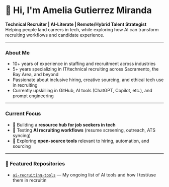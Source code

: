 # 👋 Hi, I'm Amelia Gutierrez Miranda

**Technical Recruiter | AI-Literate | Remote/Hybrid Talent Strategist**  
Helping people land careers in tech, while exploring how AI can transform recruiting workflows and candidate experience.

---

### About Me
- 10+ years of experience in staffing and recruitment across industries  
- 5+ years specializing in IT/technical recruiting across Sacramento, the Bay Area, and beyond  
- Passionate about inclusive hiring, creative sourcing, and ethical tech use in recruiting  
- Currently upskilling in GitHub, AI tools (ChatGPT, Copilot, etc.), and prompt engineering

---

### Current Focus
- 📌 Building a **resource hub for job seekers in tech**
- 🤖 Testing **AI recruiting workflows** (resume screening, outreach, ATS syncing)
- 🧩 Exploring **open-source tools** relevant to hiring, automation, and sourcing

---

### 📁 Featured Repositories
- [`ai-recruiting-tools`](https://github.com/AmeliaGutierrezMiranda/ai-recruiting-tools) — My ongoing list of AI tools and how I test/use them in recruitin
